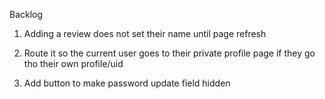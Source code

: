 
Backlog

1. Adding a review does not set their name until page refresh

1. Route it so the current user goes to their private profile page if they go tho their own profile/uid

1. Add button to make password update field hidden